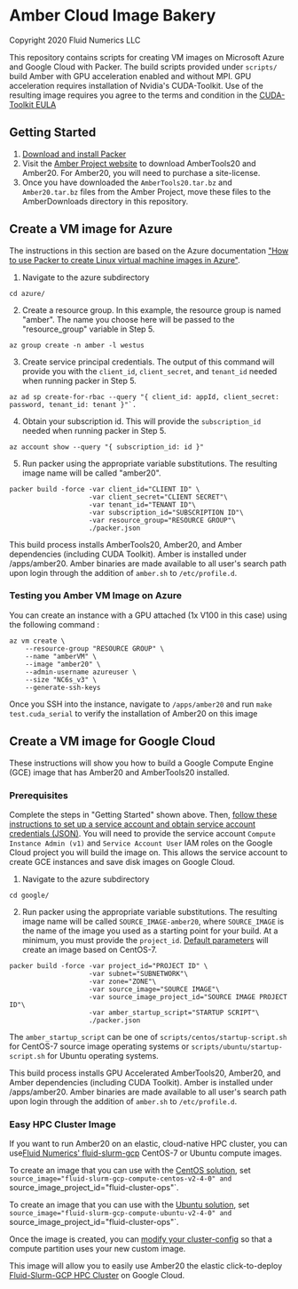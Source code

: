 # Amber Cloud Image Bakery
Copyright 2020 Fluid Numerics LLC

This repository contains scripts for creating VM images on Microsoft Azure and Google Cloud with Packer.
The build scripts provided under `scripts/` build Amber with GPU acceleration enabled and without MPI. GPU acceleration requires installation of Nvidia's CUDA-Toolkit. Use of the resulting image requires you agree to the terms and condition in the [CUDA-Toolkit EULA](https://docs.nvidia.com/cuda/eula/index.html)

## Getting Started
1. [Download and install Packer](https://www.packer.io/downloads)
2. Visit the [Amber Project website](https://ambermd.org/GetAmber.php) to download AmberTools20 and Amber20. For Amber20, you will need to purchase a site-license.
3. Once you have downloaded the `AmberTools20.tar.bz` and `Amber20.tar.bz` files from the Amber Project, move these files to the AmberDownloads directory in this repository.

## Create a VM image for Azure

The instructions in this section are based on the Azure documentation ["How to use Packer to create Linux virtual machine images in Azure"](https://docs.microsoft.com/en-us/azure/virtual-machines/linux/build-image-with-packer).

1. Navigate to the azure subdirectory 
```
cd azure/
```
2. Create a resource group. In this example, the resource group is named "amber". The name you choose here will be passed to the "resource_group" variable in Step 5. 
```
az group create -n amber -l westus
```
3. Create service principal credentials. The output of this command will provide you with the `client_id`, `client_secret`, and `tenant_id` needed when running packer in Step 5.
```
az ad sp create-for-rbac --query "{ client_id: appId, client_secret: password, tenant_id: tenant }"`.
```
4. Obtain your subscription id. This will provide the `subscription_id` needed when running packer in Step 5. 
```
az account show --query "{ subscription_id: id }"
```
5. Run packer using the appropriate variable substitutions. The resulting image name will be called "amber20".
```
packer build -force -var client_id="CLIENT ID" \
                    -var client_secret="CLIENT SECRET"\
                    -var tenant_id="TENANT ID"\
                    -var subscription_id="SUBSCRIPTION ID"\
                    -var resource_group="RESOURCE GROUP"\
                    ./packer.json
```

This build process installs AmberTools20, Amber20, and Amber dependencies (including CUDA Toolkit). Amber is installed under /apps/amber20. Amber binaries are made available to all user's search path upon login through the addition of `amber.sh` to `/etc/profile.d`.

### Testing you Amber VM Image on Azure
You can create an instance with a GPU attached (1x V100 in this case) using the following command :
```
az vm create \
    --resource-group "RESOURCE GROUP" \
    --name "amberVM" \
    --image "amber20" \
    --admin-username azureuser \
    --size "NC6s_v3" \
    --generate-ssh-keys
```

Once you SSH into the instance, navigate to `/apps/amber20` and run `make test.cuda_serial` to verify the installation of Amber20 on this image 

## Create a VM image for Google Cloud
These instructions will show you how to build a Google Compute Engine (GCE) image that has Amber20 and AmberTools20 installed.

### Prerequisites
Complete the steps in "Getting Started" shown above. Then, [follow these instructions to set up a service account and obtain service account credentials (JSON)](https://www.packer.io/docs/builders/googlecompute.html#running-without-a-compute-engine-service-account). You will need to provide the service account `Compute Instance Admin (v1)` and `Service Account User` IAM roles on the Google Cloud project you will build the image on. This allows the service account to create GCE instances and save disk images on Google Cloud.

1. Navigate to the azure subdirectory 
```
cd google/
```
2. Run packer using the appropriate variable substitutions. The resulting image name will be called `SOURCE_IMAGE-amber20`, where `SOURCE_IMAGE` is the name of the image you used as a starting point for your build. At a minimum, you must provide the `project_id`. [Default parameters](./google/packer.json) will create an image based on CentOS-7.
```
packer build -force -var project_id="PROJECT ID" \
                    -var subnet="SUBNETWORK"\
                    -var zone="ZONE"\
                    -var source_image="SOURCE IMAGE"\
                    -var source_image_project_id="SOURCE IMAGE PROJECT ID"\
                    -var amber_startup_script="STARTUP SCRIPT"\
                    ./packer.json
```
The `amber_startup_script` can be one of `scripts/centos/startup-script.sh` for CentOS-7 source image operating systems or `scripts/ubuntu/startup-script.sh` for Ubuntu operating systems.

This build process installs GPU Accelerated AmberTools20, Amber20, and Amber dependencies (including CUDA Toolkit). Amber is installed under /apps/amber20. Amber binaries are made available to all user's search path upon login through the addition of `amber.sh` to `/etc/profile.d`.



### Easy HPC Cluster Image
If you want to run Amber20 on an elastic, cloud-native HPC cluster, you can use[Fluid Numerics' fluid-slurm-gcp](https://console.cloud.google.com/marketplace/details/fluid-cluster-ops/fluid-slurm-gcp) CentOS-7 or Ubuntu compute images. 

To create an image that you can use with the [CentOS solution](https://console.cloud.google.com/marketplace/details/fluid-cluster-ops/fluid-slurm-gcp), set `source_image="fluid-slurm-gcp-compute-centos-v2-4-0" and `source_image_project_id="fluid-cluster-ops"`.

To create an image that you can use with the [Ubuntu solution](https://console.cloud.google.com/marketplace/details/fluid-cluster-ops/fluid-slurm-gcp-ubuntu), set `source_image="fluid-slurm-gcp-compute-ubuntu-v2-4-0" and `source_image_project_id="fluid-cluster-ops"`.

Once the image is created, you can [modify your cluster-config](https://github.com/FluidNumerics/fluid-slurm-gcp_custom-image-bakery#substituting-custom-images-in-your-compute-partitions) so that a compute partition uses your new custom image.

This image will allow you to easily use Amber20 the elastic click-to-deploy [Fluid-Slurm-GCP HPC Cluster](https://console.cloud.google.com/marketplace/details/fluid-cluster-ops/fluid-slurm-gcp) on Google Cloud.
